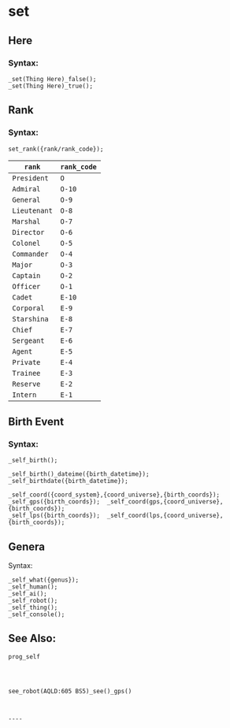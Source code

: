 # set

## Here

### Syntax:

```Diego
_set(Thing Here)_false();
_set(Thing Here)_true();
```

## Rank

### Syntax:

```Diego
set_rank({rank/rank_code});
```

| `rank`       | `rank_code` |
| ------------ | ----------- |
| `President`  | `O`         |
| `Admiral`    | `O-10`      |
| `General`    | `O-9`       |
| `Lieutenant` | `O-8`       |
| `Marshal`    | `O-7`       |
| `Director`   | `O-6`       |
| `Colonel`    | `O-5`       |
| `Commander`  | `O-4`       |
| `Major`      | `O-3`       |
| `Captain`    | `O-2`       |
| `Officer`    | `O-1`       |
| `Cadet`      | `E-10`      |
| `Corporal`   | `E-9`       |
| `Starshina`  | `E-8`       |
| `Chief`      | `E-7`       |
| `Sergeant`   | `E-6`       |
| `Agent`      | `E-5`       |
| `Private`    | `E-4`       |
| `Trainee`    | `E-3`       |
| `Reserve`    | `E-2`       |
| `Intern`     | `E-1`       |



## Birth Event

### Syntax:

```Diego
_self_birth();

_self_birth()_dateime({birth_datetime});
_self_birthdate({birth_datetime});

_self_coord({coord_system},{coord_universe},{birth_coords});
_self_gps({birth_coords});	_self_coord(gps,{coord_universe},{birth_coords});
_self_lps({birth_coords});	_self_coord(lps,{coord_universe},{birth_coords});
```

## Genera

Syntax:

```Diego
_self_what({genus});
_self_human();
_self_ai();
_self_robot();
_self_thing();
_self_console();

```

## See Also:

```Diego
prog_self




see_robot(AQLD:605 BS5)_see()_gps()



----







```




